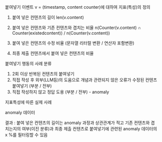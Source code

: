 붙여넣기 이벤트 v  = (timestamp, content counter)에 대하여
지표(특성)의 정의
1. 붙여 넣은 컨텐츠의 길이 
   len(v.content)
2. 붙여 넣은 컨텐츠와 기존 컨텐츠와 겹치는 비율 
   n(Counter(v.content) $\cap$ Counter(existedcontent)) / n(Counter(v.content))
3. 붙여 넣은 컨텐츠의 수정 비율 (문자열 리터럴 변환 / 연산자 포함변환)
   
4. 최종 제출 컨텐츠에서 붙여 넣은 컨텐츠의 비율


붙여넣기 행동의 사례 분류
1. 2회 이상 반복된 컨텐츠의 붙여넣기
2. 직접 작성 후 외부(LLM등)의 도움으로 개념과 관련되지 않은 오류가 수정된 컨텐츠 붙여넣기 (부분 / 전부)
3. 직접 작성하지 않고 정답 도용 (부분 / 전부) - anomaly

지표특성에 따른 실제 사례

anomaly 데이터 

결과 : 붙여 넣은 컨텐츠의 길이는 anomaly 과정과 상관관계가 적고 기존 컨텐츠와 겹치는지의 여부(이진 분류)과 최종 제출 컨텐츠로 붙여넣기에 관련된 anomaly 데이터의 x %를 필터링할 수 있음